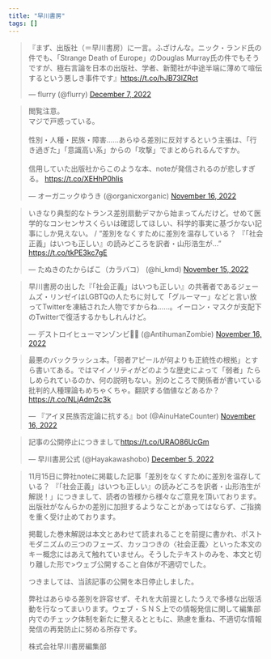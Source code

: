 ```yaml
---
title: "早川書房"
tags: []
---
```


<blockquote class="twitter-tweet"><p lang="ja" dir="ltr">『まず、出版社（＝早川書房）に一言。ふざけんな。ニック・ランド氏の件でも、「Strange Death of Europe」のDouglas Murray氏の件でもそうですが、極右言論を日本の出版社、学者、新聞社が中途半端に薄めて喧伝するという悪しき事件です』<a href="https://t.co/hJB73lZRct">https://t.co/hJB73lZRct</a></p>&mdash; flurry (@flurry) <a href="https://twitter.com/flurry/status/1600482709519749120?ref_src=twsrc%5Etfw">December 7, 2022</a></blockquote> <script async src="https://platform.twitter.com/widgets.js" charset="utf-8"></script> 

<blockquote class="twitter-tweet"><p lang="ja" dir="ltr">閲覧注意。<br>マジで戸惑っている。<br><br>性別・人種・民族・障害……あらゆる差別に反対するという主張は、「行き過ぎた」「意識高い系」からの「攻撃」でまとめられるんですか。<br><br>信用していた出版社からこのような本、noteが発信されるのが悲しすぎる。 <a href="https://t.co/XEHhP0hIis">https://t.co/XEHhP0hIis</a></p>&mdash; オーガニックゆうき (@organicxorganic) <a href="https://twitter.com/organicxorganic/status/1592752722029449216?ref_src=twsrc%5Etfw">November 16, 2022</a></blockquote> <script async src="https://platform.twitter.com/widgets.js" charset="utf-8"></script>

<blockquote class="twitter-tweet"><p lang="ja" dir="ltr">いきなり典型的なトランス差別扇動デマから始まってんだけど。せめて医学的なコンセンサスくらいは確認してほしい、科学的事実に基づかない記事にしか見えない。 / “差別をなくすために差別を温存している？ 『「社会正義」はいつも正しい』の読みどころを訳者・山形浩生が…” <a href="https://t.co/tkPE3kc7gE">https://t.co/tkPE3kc7gE</a></p>&mdash; たぬきのたからばこ（カラバコ） (@hi_kmd) <a href="https://twitter.com/hi_kmd/status/1592665815014178816?ref_src=twsrc%5Etfw">November 15, 2022</a></blockquote> <script async src="https://platform.twitter.com/widgets.js" charset="utf-8"></script>

<blockquote class="twitter-tweet"><p lang="ja" dir="ltr">早川書房の出した『「社会正義」はいつも正しい』の共著者であるジェームズ・リンゼイはLGBTQの人たちに対して「グルーマー」などと言い放ってTwitterを凍結された人物ですからね……。イーロン・マスクが支配下のTwitterで復活するかもしれんけど。</p>&mdash; デストロイヒューマンゾンビ🏳️‍⚧️ (@AntihumanZombie) <a href="https://twitter.com/AntihumanZombie/status/1592818127531753472?ref_src=twsrc%5Etfw">November 16, 2022</a></blockquote> <script async src="https://platform.twitter.com/widgets.js" charset="utf-8"></script>

<blockquote class="twitter-tweet"><p lang="ja" dir="ltr">最悪のバックラッシュ本。「弱者アピールが何よりも正統性の根拠」とすら書いてある。ではマイノリティがどのような歴史によって「弱者」たらしめられているのか、何の説明もない。別のところで関係者が書いている批判的人種理論もめちゃくちゃ。翻訳する価値などあるか？<a href="https://t.co/NLjAdm2c3k">https://t.co/NLjAdm2c3k</a></p>&mdash; 『アイヌ民族否定論に抗する』bot (@AinuHateCounter) <a href="https://twitter.com/AinuHateCounter/status/1592825631259381763?ref_src=twsrc%5Etfw">November 16, 2022</a></blockquote> <script async src="https://platform.twitter.com/widgets.js" charset="utf-8"></script>

<blockquote class="twitter-tweet"><p lang="ja" dir="ltr">記事の公開停止につきまして<a href="https://t.co/URAO86UcGm">https://t.co/URAO86UcGm</a></p>&mdash; 早川書房公式 (@Hayakawashobo) <a href="https://twitter.com/Hayakawashobo/status/1599698675336646656?ref_src=twsrc%5Etfw">December 5, 2022</a></blockquote> <script async src="https://platform.twitter.com/widgets.js" charset="utf-8"></script>

> 11月15日に弊社noteに掲載した記事「差別をなくすために差別を温存している？ 『「社会正義」はいつも正しい』の読みどころを訳者・山形浩生が解説！」につきまして、読者の皆様から様々なご意見を頂いております。出版社がなんらかの差別に加担するようなことがあってはならず、ご指摘を重く受け止めております。
>
>掲載した巻末解説は本文とあわせて読まれることを前提に書かれ、ポストモダニズムの三つのフェーズ、カッコつきの〈社会正義〉といった本文のキー概念にはあえて触れていません。そうしたテキストのみを、本文と切り離した形で>ウェブ公開すること自体が不適切でした。
>
>つきましては、当該記事の公開を本日停止しました。
>
>弊社はあらゆる差別を許容せず、それを大前提としたうえで多様な出版活動を行なってまいります。ウェブ・ＳＮＳ上での情報発信に関して編集部内でのチェック体制を新たに整えるとともに、熟慮を重ね、不適切な情報発信の再発防止に努める所存です。
>
>株式会社早川書房編集部